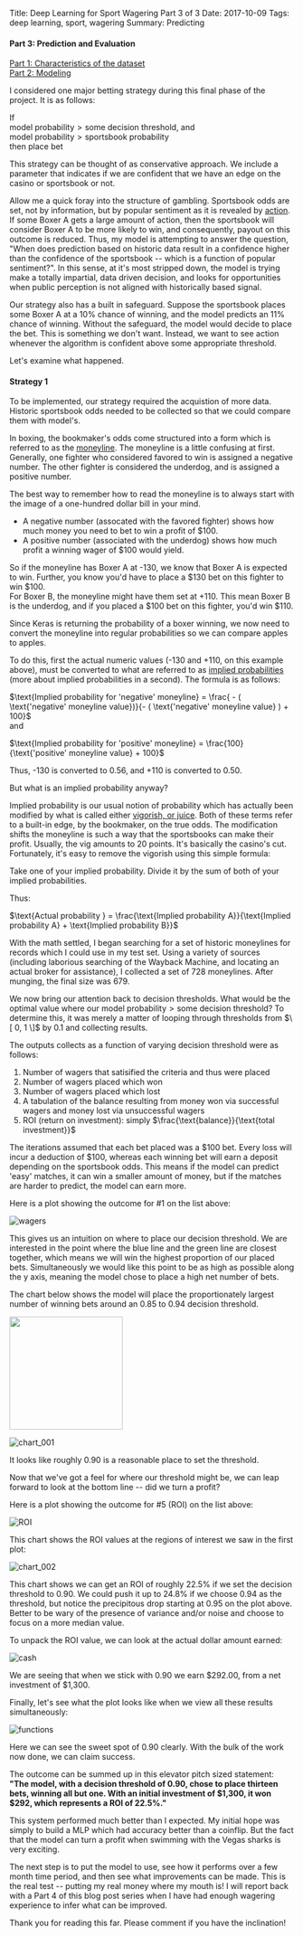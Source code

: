Title:  Deep Learning for Sport Wagering Part 3 of 3
Date: 2017-10-09
Tags: deep learning, sport, wagering
Summary: Predicting

#### Part 3: Prediction and Evaluation
[Part 1: Characteristics of the dataset](http://www.mattobrien.me/deep-learning-for-sport-wagering-part-1-of-3.html)  
[Part 2: Modeling](http://www.mattobrien.me/deep-learning-for-sport-wagering-part-2-of-3.html)

I considered one major betting strategy during this final phase of the project. It is as follows:  

If  
$\text{model probability} > \text{some decision threshold}$, and  
$\text{model probability} > \text{sportsbook probability}$  
then place bet  

This strategy can be thought of as conservative approach. We include a parameter that indicates if we are confident that we have an edge on the casino or sportsbook or not.  

Allow me a quick foray into the structure of gambling. Sportsbook odds are set, not by information, but by popular sentiment as it is revealed by [action](https://www.docsports.com/gambling-terms.html). If some Boxer A gets a large amount of action, then the sportsbook will consider Boxer A to be more likely to win, and consequently, payout on this outcome is reduced. Thus, my model is attempting to answer the question, "When does prediction based on historic data result in a confidence higher than the confidence of the sportsbook -- which is a function of popular sentiment?". In this sense, at it's most stripped down, the model is trying make a totally impartial, data driven decision, and looks for opportunities when public perception is not aligned with historically based signal.  

Our strategy also has a built in safeguard. Suppose the sportsbook places some Boxer A at a 10% chance of winning, and the model predicts an 11% chance of winning. Without the safeguard, the model would decide to place the bet. This is something we don't want. Instead, we want to see action whenever the algorithm is confident above some appropriate threshold.

Let's examine what happened.

#### Strategy 1  

To be implemented, our strategy required the acquistion of more data. Historic sportsbook odds needed to be collected so that we could compare them with model's.  

In boxing, the bookmaker's odds come structured into a form which is referred to as the [moneyline](https://en.wikipedia.org/wiki/Odds#Moneyline_odds). The moneyline is a little confusing at first. Generally, one fighter who considered favored to win is assigned a negative number. The other fighter is considered the underdog, and is assigned a positive number. 

The best way to remember how to read the moneyline is to always start with the image of a one-hundred dollar bill in your mind.  

- A negative number (assocated with the favored fighter) shows how much money you need to bet to win a profit of $100.  
- A positive number (associated with the underdog) shows how much profit a winning wager of $100 would yield.

So if the moneyline has Boxer A at -130, we know that Boxer A is expected to win. Further, you know you'd have to place a \$130 bet on this fighter to win \$100.  
For Boxer B, the moneyline might have them set at +110. This mean Boxer B is the underdog, and if you placed a \$100 bet on this fighter, you'd win \$110.  

Since Keras is returning the probability of a boxer winning, we now need to convert the moneyline into regular probabilities so we can compare apples to apples.  

To do this, first the actual numeric values (-130 and +110, on this example above), must be converted to what are referred to as [implied probabilities](https://www.sbo.net/strategy/implied-probability/) (more about implied probabilities in a second). The formula is as follows:  

$\text{Implied probability for 'negative' moneyline} = \frac{ - ( \text{'negative' moneyline value})}{- ( \text{'negative' moneyline value} ) + 100}$  
and  

$\text{Implied probability for 'positive' moneyline} = \frac{100}{\text{'positive' moneyline value} + 100}$

Thus, -130 is converted to 0.56, and +110 is converted to 0.50.  

But what is an implied probability anyway?

Implied probability is our usual notion of probability which has actually been modified by what is called either [vigorish, or juice](https://en.wikipedia.org/wiki/Vigorish). Both of these terms refer to a built-in edge, by the bookmaker, on the true odds. The modification shifts the moneyline is such a way that the sportsbooks can make their profit. Usually, the vig amounts to 20 points. It's basically the casino's cut. Fortunately, it's easy to remove the vigorish using this simple formula:  

Take one of your implied probability. Divide it by the sum of both of your implied probabilities.  
  
Thus:  

$\text{Actual probability } = \frac{\text{Implied probability A}}{\text{Implied probability A} + \text{Implied probability B}}$

With the math settled, I began searching for a set of historic moneylines for records which I could use in my test set. Using a variety of sources (including laborious searching of the Wayback Machine, and locating an actual broker for assistance), I collected a set of 728 moneylines. After munging, the final size was 679.  

We now bring our attention back to decision thresholds. What would be the optimal value where our $\text{model probability} > \text{some decision threshold}$?  To determine this, it was merely a matter of looping through thresholds from $\[ 0, 1 \]$ by 0.1 and collecting results.  

The outputs collects as a function of varying decision threshold were as follows:   

1. Number of wagers that satisified the criteria and thus were placed  
2. Number of wagers placed which won  
3. Number of wagers placed which lost  
4. A tabulation of the balance resulting from money won via successful wagers and money lost via unsuccessful wagers  
5. ROI (return on investment): simply $\frac{\text{balance}}{\text{total investment}}$  

The iterations assumed that each bet placed was a \$100 bet. Every loss will incur a deduction of \$100, whereas each winning bet will earn a deposit depending on the sportsbook odds. This means if the model can predict 'easy' matches, it can win a smaller amount of money, but if the matches are harder to predict, the model can earn more.  



Here is a plot showing the outcome for #1 on the list above:  

![wagers](https://github.com/mobbSF/blog/blob/master/images/wagers.png?raw=true)  

This gives us an intuition on where to place our decision threshold. We are interested in the point where the blue line and the green line are closest together, which means we will win the highest proportion of our placed bets. Simultaneously we would like this point to be as high as possible along the y axis, meaning the model chose to place a high net number of bets. 

The chart below shows the model will place the proportionately largest number of winning bets around an 0.85 to 0.94 decision threshold.  

<img src="https://github.com/mobbSF/blog/blob/master/images/chart_002.png" width="200">

![chart_001](https://github.com/mobbSF/blog/blob/master/images/chart_001.png?raw=true)  

It looks like roughly 0.90 is a reasonable place to set the threshold.  

Now that we've got a feel for where our threshold might be, we can leap forward to look at the bottom line -- did we turn a profit?  

Here is a plot showing the outcome for #5 (ROI) on the list above:  

![ROI](https://github.com/mobbSF/blog/blob/master/images/ROI.png?raw=true)  


This chart shows the ROI values at the regions of interest we saw in the first plot:  

![chart_002](https://github.com/mobbSF/blog/blob/master/images/chart_002.png?raw=true)  

This chart shows we can get an ROI of roughly 22.5% if we set the decision threshold to 0.90. We could push it up to 24.8% if we choose 0.94 as the threshold, but notice the precipitous drop starting at 0.95 on the plot above. Better to be wary of the presence of variance and/or noise and choose to focus on a more median value.

To unpack the ROI value, we can look at the actual dollar amount earned:  

![cash](https://github.com/mobbSF/blog/blob/master/images/cash.png?raw=true)  


We are seeing that when we stick with 0.90 we earn \$292.00, from a net investment of \$1,300.

Finally, let's see what the plot looks like when we view all these results simultaneously:  

![functions](https://github.com/mobbSF/blog/blob/master/images/functions.png?raw=true)  

Here we can see the sweet spot of 0.90 clearly. With the bulk of the work now done, we can claim success.  

The outcome can be summed up in this elevator pitch sized statement: **"The model, with a decision threshold of 0.90, chose to place thirteen bets, winning all but one. With an initial investment of $1,300, it won \$292, which represents a ROI of 22.5%."**  

This system performed much better than I expected. My initial hope was simply to build a MLP which had accuracy better than a coinflip. But the fact that the model can turn a profit when swimming with the Vegas sharks is very exciting.

The next step is to put the model to use, see how it performs over a few month time period, and then see what improvements can be made. This is the real test -- putting my real money where my mouth is! I will report back with a Part 4 of this blog post series when I have had enough wagering experience to infer what can be improved. 

Thank you for reading this far. Please comment if you have the inclination!



